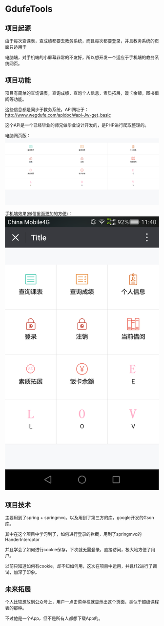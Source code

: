 # GdufeTools

## 项目起源

由于每次查课表，查成绩都要去教务系统，而且每次都要登录，并且教务系统的页面只适用于

电脑端，对手机端的小屏幕非常的不友好，所以想开发一个适应于手机端的教务系统网页。

## 项目功能

项目有简单的查询课表，查询成绩，查询个人信息，素质拓展，饭卡余额，图书借阅等功能。

这些信息都是同步于教务系统，API网址于：http://www.wegdufe.com/apidoc/#api-Jw-get_basic

这个API是一个已经毕业的师兄做毕业设计开发的，是PHP进行爬取整理的。

电脑网页版：
![Image text](https://github.com/wenbochang888/GdufeTools/blob/master/index.png)

手机端效果(微信里面更加的方便)：
![Image text](https://github.com/wenbochang888/GdufeTools/blob/master/mobile.png)

## 项目技术

主要用到了spring + springmvc。以及用到了第三方的库，google开发的Gson库。

其中在这个项目中学习到了，如何进行登录的拦截，用到了springmvc的HanderIntercptor

并且学会了如何进行cookie保存，下次就无需登录，直接访问，极大地方便了用户。

以前只知道如何有cookie，却不知如何用，这次在项目中运用，并且f12进行了调试，加深了印象。

## 未来拓展

个人比较想放到公众号上，用户一点击菜单栏就显示出这个页面，类似于超级课程表的那种。

不过他是一个App，但不是所有人都想下载App的。